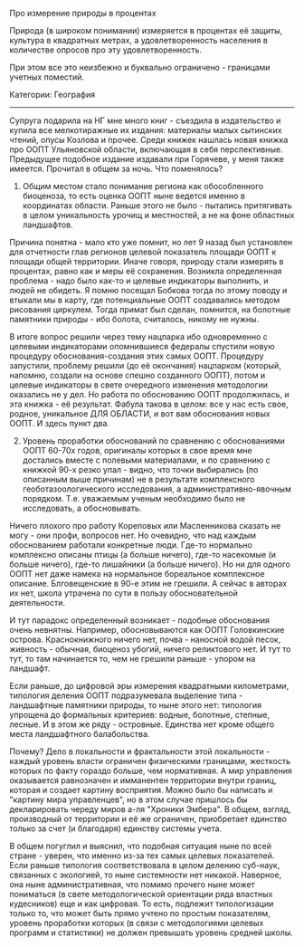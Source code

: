 Про измерение природы в процентах

Природа (в широком понимании) измеряется в процентах её защиты, культура в квадратных метрах, а удовлетворенность населения в количестве опросов про эту удовлетворенность. 

При этом все это неизбежно и буквально ограничено - границами учетных поместий. 

Категории: География

_____


Супруга подарила на НГ мне много книг - съездила в издательство и купила все мелкотиражные их издания: материалы малых сытинских чтений, опусы Козлова и прочее. Среди книжек нашлась новая книжка про ООПТ Ульяновской области, включающая в себя перспективные. Предыдущее подобное издание издавали при Горячеве, у меня также имеется. Прочитал в общем за ночь. Что поменялось?

1. Общим местом стало понимание региона как обособленного биоценоза, то есть оценка ООПТ ныне ведется именно в координатах области. Раньше этого не было - пытались притягивать в целом уникальность урочищ и местностей, а не на фоне областных ландшафтов. 

Причина понятна - мало кто уже помнит, но лет 9 назад был установлен для отчетности глав регионов целевой показатель площади ООПТ к площади общей территории. Иначе говоря, природу стали измерять в процентах, равно как и меры её сохранения. Возникла определенная проблема - надо было как-то и целевые индикаторы выполнить, и людей не обидеть. Я помню посещал Бобкова тогда по этому поводу и втыкали мы в карту, где потенциальные ООПТ создавались методом рисования циркулем. Тогда примат был сделан, помнится, на болотные памятники природы - ибо болота, считалось, никому не нужны. 

В итоге вопрос решили через тему нацпарка ибо одновременно с целевыми индикаторами опомнившиеся федералы спустили новую процедуру обоснования-создания этих самых ООПТ. Процедуру запустили, проблему решили (до её окончания) нацпарком (который, напомню, создали на основе спешно созданного ООПТ), потом и целевые индикаторы в свете очередного изменения методологии оказались не у дел. Но работа по обоснованию ООПТ продолжилась, и эта книжка - её результат. 
Фабула такова в целом: все у нас есть свое, родное, уникальное ДЛЯ ОБЛАСТИ, и вот вам обоснования новых ООПТ. И здесь пункт два. 

2. Уровень проработки обоснований по сравнению с обоснованиями ООПТ 60-70х годов, оригиналы которых в свое время мне достались вместе с полевыми материалами, и по сравнению с книжкой 90-х резко упал - видно, что точки выбирались (по описанным выше причинам) не в результате комплексного геоботазоологического исследования, а административно-явочным порядком. Т.е. уважаемым ученым необходимо было не исследовать, а обосновывать. 

Ничего плохого про работу Кореповых или Масленникова сказать не могу - они профи, вопросов нет. Но очевидно, что над каждым обоснованием работали конкретные люди. Где-то нормально комплексно описаны птицы (а больше ничего), где-то насекомые (и больше ничего), где-то лишайники (а больше ничего). Но ни для одного ООПТ нет даже намека на нормальное бореальное комплексное описание. Блговещенские в 90-е этим не грешили. А сейчас в авторах их нет, школа утрачена по сути в пользу обосновательной деятельности. 

И тут парадокс определенный возникает - подобные обоснования очень невнятны. Например, обосновываются как ООПТ Головкинские острова. Краснокнижного ничего нет, почва - наносной водой песок, живность - обычная, биоценоз убогий, ничего реликтового нет. И тут то тут, то там начинается то, чем не грешили раньше - упором на ландшафт. 

Если раньше, до цифровой эры измерения квадратными километрами, типология деления ООПТ подразумевала выделение типа - ландшафтные памятники природы, то ныне этого нет: типология упрощена до формальных критериев: водные, болотные, степные, лесные. И в этом же ряду - островные. Единства нет кроме общего места ландшафтного балабольства. 

Почему? Дело в локальности и фрактальности этой локальности - каждый уровень власти ограничен физическими границами, жесткость которых по факту гораздо больше, чем нормативная. А мир управления оказывается равнозначен и имманентен территории внутри границ, которая и создает картину восприятия. Можно было бы написать и "картину мира управленцев", но в этом случае пришлось бы декларировать череду миров а-ля "Хроники Эмбера". В общем, взгляд, производный от территории и её же ограничен, приобретает единство только за счет (и благодаря) единству системы учета. 

В общем погуглил и выяснил, что подобная ситуация ныне по всей стране - уверен, что именно из-за тех самых целевых показателей. Если раньше типология соответствовала в целом делению суб-наук, связанных с экологией, то ныне системности нет никакой. Наверное, она ныне административная, что помимо прочего ныне может пониматься (в свете методологической ориентации ряда властных кудесников) еще и как цифровая. То есть, подлежит типологизации только то, что может быть прямо учтено по простым показателям, уровень проработки которых (в связи с методологиями целевых программ и статистики) не должен превышать уровень средней школы. 




